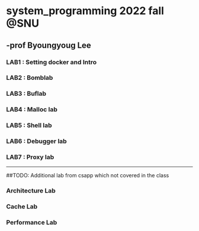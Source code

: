 # system_programming 2022 fall @SNU

## -prof Byoungyoug Lee

### LAB1 : Setting docker and Intro

### LAB2 : Bomblab

### LAB3 : Buflab

### LAB4 : Malloc lab

### LAB5 : Shell lab

### LAB6 : Debugger lab

### LAB7 : Proxy lab

---
##TODO: Additional lab from csapp which not covered in the class

### Architecture Lab 

### Cache Lab

### Performance Lab
